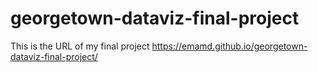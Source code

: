 # georgetown-dataviz-final-project

This is the URL of my final project
https://emamd.github.io/georgetown-dataviz-final-project/
